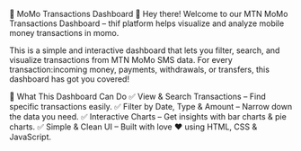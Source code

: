 🚀 MoMo Transactions Dashboard
👋 Hey there! Welcome to our MTN MoMo Transactions Dashboard – thif platform helps visualize and analyze mobile money transactions in momo.

This is a simple and interactive dashboard that lets you filter, search, and visualize transactions from MTN MoMo SMS data. For every transaction:incoming money, payments, withdrawals, or transfers, this dashboard has got you covered!

📌 What This Dashboard Can Do
✅ View & Search Transactions – Find specific transactions easily.
✅ Filter by Date, Type & Amount – Narrow down the data you need.
✅ Interactive Charts – Get insights with bar charts & pie charts.
✅ Simple & Clean UI – Built with love ❤️ using HTML, CSS & JavaScript.
